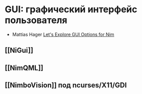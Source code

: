 # GUI: графический интерфейс пользователя

* Mattias Hager [Let's Explore GUI Options for Nim](https://matthiashager.com/gui-options-for-nim)

## [[NiGui]]
## [[NimQML]]
## [[NimboVision]] под ncurses/X11/GDI